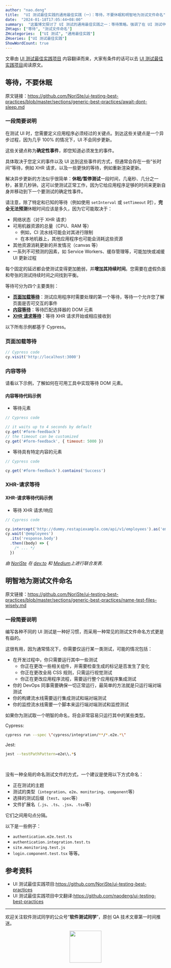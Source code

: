 ```yaml
---
author: "nao.deng"
title:  "UI 测试最佳实践的通用最佳实践（一）：等待，不要休眠和明智地为测试文件命名"
date:  "2024-01-18T17:05:44+08:00"
summary:  "这篇博文探讨了 UI 测试的通用最佳实践之一：等待策略。强调了在 UI 测试中避免使用休眠（sleep）方法，而是采用等待机制来确保测试脚本与应用程序的同步。此外，博文提倡为测试文件采用明智的命名规范，以提高代码可维护性和可读性。通过这些最佳实践，读者将更有效地编写稳健的 UI 测试脚本，确保测试的准确性和可靠性，提升整个软件开发过程的质量。"
ZHtags: ["等待", "测试文件命名"]
ZHcategories:  ["UI 测试", "通用最佳实践"]
ZHseries: ["UI 测试最佳实践"]
ShowWordCount: true
---
```


文章由 [UI 测试最佳实践项目](https://github.com/NoriSte/ui-testing-best-practices) 内容翻译而来，大家有条件的话可以去 [UI 测试最佳实践项目](https://github.com/NoriSte/ui-testing-best-practices)阅读原文。

## 等待，不要休眠

原文链接：<https://github.com/NoriSte/ui-testing-best-practices/blob/master/sections/generic-best-practices/await-dont-sleep.md>

### 一段简要说明

在测试 UI 时，您需要定义应用程序必须经过的关键点。到达这些关键点是一个异步过程，因为几乎 100% 的情况下，UI 不会同步更新。

这些关键点称为**确定性事件**，即您知道必须发生的事件。

具体取决于您定义的事件以及 UI 达到这些事件的方式，但通常会存在一些“长时间”等待，例如 XHR 请求，以及一些更快的等待，例如重新渲染更新。

解决异步更新的方法似乎很简单：**休眠/暂停测试**一段时间，几毫秒、几分之一秒，甚至几秒钟。这可以使测试正常工作，因为它给应用程序足够的时间来更新自身并移动到下一个要测试的确定性事件。

请注意，除了特定和已知的等待（例如使用 `setInterval` 或 `setTimeout` 时），**完全无法预测**休眠时间应该是多久，因为它可能取决于：

- 网络状态（对于 XHR 请求）
- 可用机器资源的总量（CPU、RAM 等）
  - 例如，CI 流水线可能会对其进行限制
  - 在本地机器上，其他应用程序也可能会消耗这些资源
- 其他资源消耗更新的并发情况（canvas 等）
- 一系列不可预测的因素，如 Service Workers、缓存管理等，可能加快或减缓 UI 更新过程

每个固定的延迟都会使测试变得更加脆弱，并**增加其持续时间**。您需要在虚假负面和夸张的测试持续时间之间找到平衡。

等待可分为四个主要类别：

- **[页面加载等待](#页面加载等待)**：测试应用程序时需要处理的第一个等待，等待一个允许您了解页面是否可交互的事件
- **[内容等待](#内容等待)**：等待匹配选择器的 DOM 元素
- **[XHR 请求等待](#xhr-请求等待)**：等待 XHR 请求开始或相应接收到

以下所有示例都基于 Cypress。

### 页面加载等待

```javascript
// Cypress code
cy.visit('http://localhost:3000')
```

### 内容等待

请看以下示例，了解如何在可用工具中实现等待 DOM 元素。

#### 内容等待代码示例

- 等待元素

```javascript
// Cypress code

// it waits up to 4 seconds by default
cy.get('#form-feedback')
// the timeout can be customized
cy.get('#form-feedback', { timeout: 5000 })
```

- 等待具有特定内容的元素

```javascript
// Cypress code

cy.get('#form-feedback').contains('Success')
```

### XHR-请求等待

#### XHR-请求等待代码示例

- 等待 XHR 请求/响应

```javascript
// Cypress code

cy.intercept('http://dummy.restapiexample.com/api/v1/employees').as('employees')
cy.wait('@employees')
  .its('response.body')
  .then((body) => {
    /* ... */
  })
```

_由 [NoriSte](https://github.com/NoriSte) 在 [dev.to](https://dev.to/noriste/await-do-not-make-your-e2e-tests-sleep-4g1o) 和 [Medium](https://medium.com/@NoriSte/react-hooks-memorandum-bf1c2758a672)上进行联合发表._

## 明智地为测试文件命名

原文链接：<https://github.com/NoriSte/ui-testing-best-practices/blob/master/sections/generic-best-practices/name-test-files-wisely.md>

### 一段简要说明

编写各种不同的 UI 测试是一种好习惯，而采用一种常见的测试文件命名方式更是有益的。

这很有用，因为通常情况下，你需要仅运行某一类测试，可能的情况包括：

- 在开发过程中，你只需要运行其中一些测试
  - 你正在更改一些相关组件，并需要检查生成的标记是否发生了变化
  - 你正在更改全局 CSS 规则，只需运行视觉测试
  - 你正在更改应用程序流程，需要运行整个应用程序集成测试
- 你的 DevOps 同事需要确保一切正常运行，最简单的方法就是只运行端对端测试
- 你的构建流水线需要运行集成测试和端对端测试
- 你的监控流水线需要一个脚本来运行端对端测试和监控测试

如果你为测试取一个明智的命名，将会非常容易只运行其中的某些类型。

Cypress:

```bash
cypress run --spec \"cypress/integration/**/*.e2e.*\"
```

Jest:

```bash
jest --testPathPattern=e2e\\.*$
```

<br>

没有一种全局的命名测试文件的方式，一个建议是使用以下方式命名：

- 正在测试的主题
- 测试的类型（`integration`、`e2e`、`monitoring`、`component`等）
- 选择的测试后缀（`test`、`spec`等）
- 文件扩展名（`.js`、`.ts`、`.jsx`、`.tsx`等）

它们之间用句点分隔。

以下是一些例子：

- `authentication.e2e.test.ts`
- `authentication.integration.test.ts`
- `site.monitoring.test.js`
- `login.component.test.tsx`
等等。

## 参考资料

- UI 测试最佳实践项目:<https://github.com/NoriSte/ui-testing-best-practices>
- UI 测试最佳实践项目中文翻译:<https://github.com/naodeng/ui-testing-best-practices>

---
欢迎关注软件测试同学的公众号“**软件测试同学**”，原创 QA 技术文章第一时间推送。
<!-- markdownlint-disable MD045 -->
<!-- markdownlint-disable MD033 -->
<center>
  <img src="https://cdn.jsdelivr.net/gh/naodeng/blogimg@master/uPic/2023112015'QR Code for 公众号.jpg" style="width: 100px;">
</center>
<!-- markdownlint-disable MD033 -->
<!-- markdownlint-disable MD045 -->